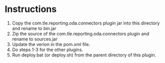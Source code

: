 # Instructions

1. Copy the com.tle.reporting.oda.connectors plugin jar into this directory and rename to bin.jar
2. Zip the source of the com.tle.reporting.oda.connectors plugin and rename to sources.jar
3. Update the verion in the pom.xml file.
4. Do steps 1-3 for the other plugins.
5. Run deploy.bat (or deploy.sh) from the parent directory of this plugin.
